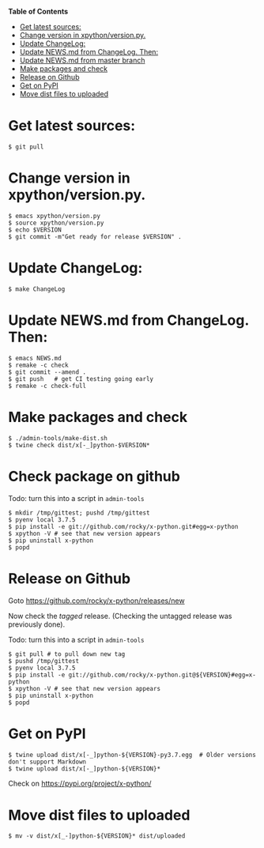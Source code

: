 <!-- markdown-toc start - Don't edit this section. Run M-x markdown-toc-refresh-toc -->
**Table of Contents**

- [Get latest sources:](#get-latest-sources)
- [Change version in xpython/version.py.](#change-version-in-xpythonversionpy)
- [Update ChangeLog:](#update-changelog)
- [Update NEWS.md from ChangeLog. Then:](#update-newsmd-from-changelog-then)
- [Update NEWS.md from master branch](#update-newsmd-from-master-branch)
- [Make packages and check](#make-packages-and-check)
- [Release on Github](#release-on-github)
- [Get on PyPI](#get-on-pypi)
- [Move dist files to uploaded](#move-dist-files-to-uploaded)

<!-- markdown-toc end -->

# Get latest sources:

    $ git pull

# Change version in xpython/version.py.

    $ emacs xpython/version.py
    $ source xpython/version.py
    $ echo $VERSION
    $ git commit -m"Get ready for release $VERSION" .


# Update ChangeLog:

    $ make ChangeLog

#  Update NEWS.md from ChangeLog. Then:

    $ emacs NEWS.md
    $ remake -c check
    $ git commit --amend .
    $ git push   # get CI testing going early
    $ remake -c check-full

# Make packages and check

    $ ./admin-tools/make-dist.sh
	$ twine check dist/x[-_]python-$VERSION*

# Check package on github

Todo: turn this into a script in `admin-tools`

	$ mkdir /tmp/gittest; pushd /tmp/gittest
	$ pyenv local 3.7.5
	$ pip install -e git://github.com/rocky/x-python.git#egg=x-python
	$ xpython -V # see that new version appears
	$ pip uninstall x-python
	$ popd

# Release on Github

Goto https://github.com/rocky/x-python/releases/new

Now check the *tagged* release. (Checking the untagged release was previously done).

Todo: turn this into a script in `admin-tools`

	$ git pull # to pull down new tag
    $ pushd /tmp/gittest
	$ pyenv local 3.7.5
	$ pip install -e git://github.com/rocky/x-python.git@${VERSION}#egg=x-python
	$ xpython -V # see that new version appears
	$ pip uninstall x-python
	$ popd

# Get on PyPI

	$ twine upload dist/x[-_]python-${VERSION}-py3.7.egg  # Older versions don't support Markdown
	$ twine upload dist/x[-_]python-${VERSION}*

Check on https://pypi.org/project/x-python/

# Move dist files to uploaded

	$ mv -v dist/x[_-]python-${VERSION}* dist/uploaded

